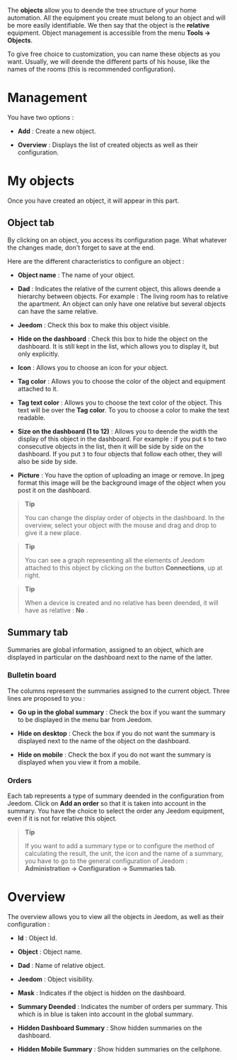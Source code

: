 The **objects** allow you to deende the tree structure of your home automation.
All the equipment you create must belong to an object and
will be more easily identifiable. We then say that the object
is the **relative** equipment. Object management is accessible
from the menu **Tools → Objects**.

To give free choice to customization, you can name these
objects as you want. Usually, we will deende the different
parts of his house, like the names of the rooms (this is
recommended configuration).

Management 
=======

You have two options :

-   **Add** : Create a new object.

-   **Overview** : Displays the list of created objects
    as well as their configuration.

My objects 
==========

Once you have created an object, it will appear in this part.

Object tab 
------------

By clicking on an object, you access its configuration page. What
whatever the changes made, don&#39;t forget to save at the
end.

Here are the different characteristics to configure an object :

-   **Object name** : The name of your object.

-   **Dad** : Indicates the relative of the current object, this allows
    deende a hierarchy between objects. For example : The living room has
    to relative the apartment. An object can only have one relative
    but several objects can have the same relative.

-   **Jeedom** : Check this box to make this object visible.

-   **Hide on the dashboard** : Check this box to hide
    the object on the dashboard. It is still kept in the
    list, which allows you to display it, but only
    explicitly.

-   **Icon** : Allows you to choose an icon for your object.

-   **Tag color** : Allows you to choose the color of the object and
    equipment attached to it.

-   **Tag text color** : Allows you to choose the text color
    of the object. This text will be over the **Tag color**. To you
    to choose a color to make the text readable.

-   **Size on the dashboard (1 to 12)** : Allows you to deende the width
    the display of this object in the dashboard. For example : if you
    put `6` to two consecutive objects in the list, then it
    will be side by side on the dashboard. If you put `3` to four
    objects that follow each other, they will also be side by side.
    
-   **Picture** : You have the option of uploading an image or
    remove. In jpeg format this image will be the background image of the object
    when you post it on the dashboard.

> **Tip**
>
> You can change the display order of objects in the dashboard.
> In the overview, select your object with the mouse and 
> drag and drop to give it a new place.

> **Tip**
>
> You can see a graph representing all the elements of Jeedom
> attached to this object by clicking on the button **Connections**, up at
> right.

> **Tip**
>
> When a device is created and no relative has been deended, it
> will have as relative : **No** .

Summary tab 
-------------

Summaries are global information, assigned to an object, which
are displayed in particular on the dashboard next to the name of the latter.

### Bulletin board 

The columns represent the summaries assigned to the current object. Three
lines are proposed to you :

-   **Go up in the global summary** : Check the box if you
    want the summary to be displayed in the menu bar
    from Jeedom.

-   **Hide on desktop** : Check the box if you do not want
    the summary is displayed next to the name of the object on the dashboard.

-   **Hide on mobile** : Check the box if you do not want
    the summary is displayed when you view it from a mobile.

### Orders 

Each tab represents a type of summary deended in the configuration
from Jeedom. Click on **Add an order** so that it is
taken into account in the summary. You have the choice to select the
order any Jeedom equipment, even if it is not for
relative this object.

> **Tip**
>
> If you want to add a summary type or to configure the
> method of calculating the result, the unit, the icon and the name of a summary,
> you have to go to the general configuration of Jeedom :
> **Administration → Configuration → Summaries tab**.

Overview 
==============

The overview allows you to view all the objects in
Jeedom, as well as their configuration :

-   **Id** : Object Id.

-   **Object** : Object name.

-   **Dad** : Name of relative object.

-   **Jeedom** : Object visibility.

-   **Mask** : Indicates if the object is hidden on the dashboard.

-   **Summary Deended** : Indicates the number of orders per summary. This
    which is in blue is taken into account in the global summary.

-   **Hidden Dashboard Summary** : Show hidden summaries on
    the dashboard.

-   **Hidden Mobile Summary** : Show hidden summaries on
    the cellphone.


